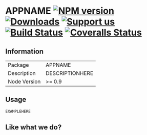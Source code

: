 # APPNAME [![NPM version][npm-image]][npm-url] [![Downloads][downloads-image]][npm-url] [![Support us][gittip-image]][gittip-url] [![Build Status][travis-image]][travis-url] [![Coveralls Status][coveralls-image]][coveralls-url]


## Information

<table>
<tr> 
<td>Package</td><td>APPNAME</td>
</tr>
<tr>
<td>Description</td>
<td>DESCRIPTIONHERE</td>
</tr>
<tr>
<td>Node Version</td>
<td>>= 0.9</td>
</tr>
</table>

## Usage

```javascript
EXAMPLEHERE
```

## Like what we do?

[gittip-url]: https://www.gittip.com/WeAreFractal/
[gittip-image]: http://img.shields.io/gittip/WeAreFractal.svg

[downloads-image]: http://img.shields.io/npm/dm/APPNAME.svg
[npm-url]: https://npmjs.org/package/APPNAME
[npm-image]: http://img.shields.io/npm/v/APPNAME.svg

[travis-url]: https://travis-ci.org/wearefractal/APPNAME
[travis-image]: http://img.shields.io/travis/wearefractal/APPNAME.svg

[coveralls-url]: https://coveralls.io/r/wearefractal/APPNAME
[coveralls-image]: http://img.shields.io/coveralls/wearefractal/APPNAME/master.svg